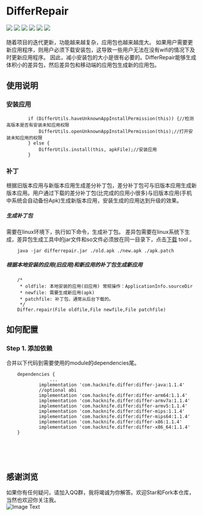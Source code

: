 # DifferRepair
[![](https://img.shields.io/badge/platform-android-orange.svg)](https://github.com/hacknife) [![](https://img.shields.io/badge/language-java-yellow.svg)](https://github.com/hacknife) [![](https://img.shields.io/badge/Jcenter-1.1.4-brightgreen.svg)](https://github.com/hacknife) [![](https://img.shields.io/badge/build-passing-brightgreen.svg)](https://github.com/hacknife) [![](https://img.shields.io/badge/license-apache--2.0-green.svg)](https://github.com/hacknife) [![](https://img.shields.io/badge/api-19+-green.svg)](https://github.com/hacknife)<br/><br/>
随着项目的迭代更新，功能越来越复杂，应用包也越来越庞大。 如果用户需要更新应用程序，则用户必须下载安装包，这导致一些用户无法在没有wifi的情况下及时更新应用程序。 因此，减小安装包的大小是很有必要的。DifferRepair能够生成体积小的差异包，然后差异包和移动端的应用包生成新的应用包。
## 使用说明

### 安装应用
```
        if (DifferUtils.haveUnknownAppInstallPermission(this)) {//检测高版本是否有安装未知应用权限
            DifferUtils.openUnknownAppInstallPermission(this);//打开安装未知应用的权限
        } else {
            DifferUtils.install(this, apkFile);//安装应用
        }
```
### 补丁
根据旧版本应用与新版本应用生成差分补丁包，差分补丁包可与旧版本应用生成新版本应用。用户通过下载的差分补丁包(比完成的应用小很多)与旧版本应用(手机中系统会自动备份Apk)生成新版本应用，安装生成的应用达到升级的效果。
##### 生成补丁包
需要在linux环境下，执行如下命令，生成补丁包。
差异包需要在linux系统下生成，差异包生成工具中的jar文件和so文件必须放在同一目录下，点击[下载](https://raw.githubusercontent.com/hacknife/Differ/master/differrepair_tools.7z) tool 。
```
	java -jar differrepair.jar ./old.apk ./new.apk ./apk.patch
```

##### 根据本地安装的应用(旧应用)和新应用的补丁包生成新应用
```
    /*
     * oldfile: 本地安装的应用(旧应用) 常规操作：ApplicationInfo.sourceDir
     * newfile: 需要生成新应用(apk)
     * patchfile: 补丁包，通常从后台下载的。
     */
    Differ.repair(File oldfile,File newfile,File patchfile)
```

## 如何配置
### Step 1. 添加依赖   
合并以下代码到需要使用的module的dependencies尾。
```
	dependencies {
                ...
	        implementation 'com.hacknife.differ:differ-java:1.1.4'
	        //optional abi
	        implementation 'com.hacknife.differ:differ-arm64:1.1.4'
	        implementation 'com.hacknife.differ:differ-armv7a:1.1.4'
	        implementation 'com.hacknife.differ:differ-armv5:1.1.4'
	        implementation 'com.hacknife.differ:differ-mips:1.1.4'
	        implementation 'com.hacknife.differ:differ-mips64:1.1.4'
	        implementation 'com.hacknife.differ:differ-x86:1.1.4'
	        implementation 'com.hacknife.differ:differ-x86_64:1.1.4'
	}
```

<br><br><br>
## 感谢浏览
如果你有任何疑问，请加入QQ群，我将竭诚为你解答。欢迎Star和Fork本仓库，当然也欢迎你关注我。
<br>
![Image Text](https://github.com/hacknife/CarouselBanner/blob/master/qq_group.png)
